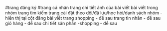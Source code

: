 #trang đăng ký 
#trang cá nhân
trang chi tiết ảnh của bài viết
bài viết trong nhóm 
trang tìm kiếm
trang cài đặt
theo dõi/đã lưu/học hỏi/danh sách nhóm - hiển thị tại cột đăng bài viết
trang shopping - để sau 
trang tin nhắn - để sau
giỏ hàng - để sau
chi tiết sản phẩn -shopping - để sau

